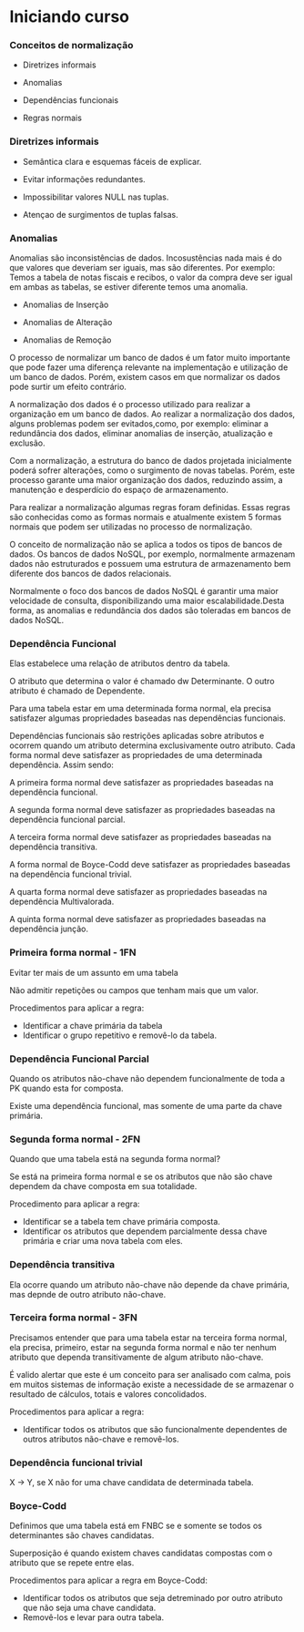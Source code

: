 # Iniciando curso

### Conceitos de normalização

- Diretrizes informais

- Anomalias

- Dependências funcionais

- Regras normais

### Diretrizes informais

- Semântica clara e esquemas fáceis de explicar.

- Evitar informações redundantes.

- Impossibilitar valores NULL nas tuplas.

- Atençao de surgimentos de tuplas falsas.

### Anomalias

Anomalias são inconsistências de dados. Incosustências nada mais é do que valores que deveriam ser iguais, mas são diferentes. Por exemplo: Temos a tabela de notas fiscais e recibos, o valor da compra deve ser igual em ambas as tabelas, se estiver diferente temos uma anomalia.

- Anomalias de Inserção

- Anomalias de Alteração

- Anomalias de Remoção

O processo de normalizar um banco de dados é um fator muito importante que pode fazer uma diferença relevante na implementação e utilização de um banco de dados. Porém, existem casos em que normalizar os dados pode surtir um efeito contrário.

A normalização dos dados é o processo utilizado para realizar a organização em um banco de dados. Ao realizar a normalização dos dados, alguns problemas podem ser evitados,como, por exemplo: eliminar a redundância dos dados, eliminar anomalias de inserção, atualização e exclusão.

Com a normalização, a estrutura do banco de dados projetada inicialmente poderá sofrer alterações, como o surgimento de novas tabelas. Porém, este processo garante uma maior organização dos dados, reduzindo assim, a manutenção e desperdício do espaço de armazenamento.

Para realizar a normalização algumas regras foram definidas. Essas regras são conhecidas como as formas normais e atualmente existem 5 formas normais que podem ser utilizadas no processo de normalização.

O conceito de normalização não se aplica a todos os tipos de bancos de dados. Os bancos de dados NoSQL, por exemplo, normalmente armazenam dados não estruturados e possuem uma estrutura de armazenamento bem diferente dos bancos de dados relacionais.

Normalmente o foco dos bancos de dados NoSQL é garantir uma maior velocidade de consulta, disponibilizando uma maior escalabilidade.Desta forma, as anomalias e redundância dos dados são toleradas em bancos de dados NoSQL.

### Dependência Funcional

Elas estabelece uma relação de atributos dentro da tabela.

O atributo que determina o valor é chamado dw Determinante. O outro atributo é chamado de Dependente.

Para uma tabela estar em uma determinada forma normal, ela precisa satisfazer algumas propriedades baseadas nas dependências funcionais.

Dependências funcionais são restrições aplicadas sobre atributos e ocorrem quando um atributo determina exclusivamente outro atributo. Cada forma normal deve satisfazer as propriedades de uma determinada dependência. Assim sendo:

A primeira forma normal deve satisfazer as propriedades baseadas na dependência funcional.

A segunda forma normal deve satisfazer as propriedades baseadas na dependência funcional parcial.

A terceira forma normal deve satisfazer as propriedades baseadas na dependência transitiva.

A forma normal de Boyce-Codd deve satisfazer as propriedades baseadas na dependência funcional trivial.

A quarta forma normal deve satisfazer as propriedades baseadas na dependência Multivalorada.

A quinta forma normal deve satisfazer as propriedades baseadas na dependência junção.

### Primeira forma normal - 1FN

Evitar ter mais de um assunto em uma tabela 

Não admitir repetições ou campos que tenham mais que um valor.

Procedimentos para aplicar a regra:

- Identificar a chave primária da tabela
- Identificar o grupo repetitivo e removê-lo da tabela.

### Dependência Funcional Parcial

Quando os atributos não-chave não dependem funcionalmente de toda a PK quando esta for composta.

Existe uma dependência funcional, mas somente de uma parte da chave primária.

### Segunda forma normal - 2FN

Quando que uma tabela está na segunda forma normal?

Se está na primeira forma normal e se os atributos que não são chave dependem da chave composta em sua totalidade.

Procedimento para aplicar a regra:

- Identificar se a tabela tem chave primária composta.
- Identificar os atributos que dependem parcialmente dessa chave primária e criar uma nova tabela com eles.

### Dependência transitiva

Ela ocorre quando um atributo não-chave não depende da chave primária, mas depnde de outro atributo não-chave.

### Terceira forma normal - 3FN

Precisamos entender que para uma tabela estar na terceira forma normal, ela precisa, primeiro, estar na segunda forma normal e não ter nenhum atributo que dependa transitivamente de algum atributo não-chave.

É valido alertar que este é um conceito para ser analisado com calma, pois em muitos sistemas de informação existe a necessidade de se armazenar o resultado de cálculos, totais e valores concolidados.

Procedimentos para aplicar a regra:

- Identificar todos os atributos que são funcionalmente dependentes de outros atributos não-chave e removê-los.

### Dependência funcional trivial 

X -> Y, se X não for uma chave candidata de determinada tabela.

### Boyce-Codd

Definimos que uma tabela está em FNBC se e somente se todos os determinantes são chaves candidatas.

Superposição é quando existem chaves candidatas compostas com o atributo que se repete entre elas.

Procedimentos para aplicar a regra em Boyce-Codd:

- Identificar todos os atributos que seja detreminado por outro atributo que não seja uma chave candidata.
- Removê-los e levar para outra tabela.



